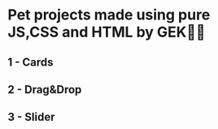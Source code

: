 # Pet projects made using pure JS,CSS and HTML by GEK🐱‍💻

## 1 - Cards
## 2 - Drag&Drop
## 3 - Slider
